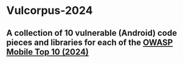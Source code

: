 # Vulcorpus-2024

## A collection of 10 vulnerable (Android) code pieces and libraries for each of the <a href="https://owasp.org/www-project-mobile-top-10/">OWASP Mobile Top 10 (2024)</a>
